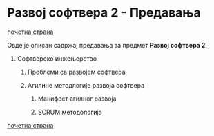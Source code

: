 # Развој софтвера 2 - Предавања  

[почетна страна](../README.md)

Овде је описан садржај предавања за предмет **Развој софтвера 2**.

1. Софтверско инжењерство  

   1. Проблеми са развојем софтвера

   1. Агилине методлогије развоја софтвера

      1. Манифест агилног развоја

      1. SCRUM методологија

[почетна страна](../README.md)